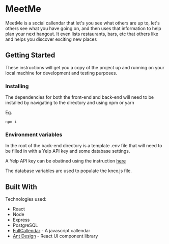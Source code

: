 # MeetMe

MeetMe is a social callendar that let's you see what others are up to, let's others see what you have going on, and then uses that information to help plan your next hangout. It even lists restaurants, bars, etc that others like and helps you discover exciting new places

## Getting Started

These instructions will get you a copy of the project up and running on your local machine for development and testing purposes.

### Installing

The dependencies for both the front-end and back-end will need to be installed by navigating to the directory and using npm or yarn

Eg.

```
npm i
```

### Environment variables

In the root of the back-end directory is a template .env file that will need to be filled in with a Yelp API key and some database settings. 

A Yelp API key can be obatined using the instruction [here](https://www.yelp.ca/developers/documentation/v3/authentication)

The database variables are used to populate the knex.js file.

## Built With

Technologies used:
* React
* Node
* Express
* PostgreSQL
* [FullCallendar](https://fullcalendar.io/) - A javascript callendar
* [Ant Design](https://ant.design/) - React UI component library
